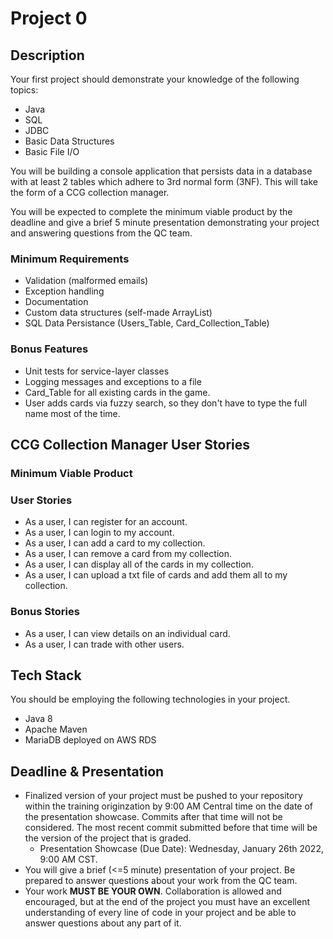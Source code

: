 # Project 0

## Description

Your first project should demonstrate your knowledge of the following topics: 
 - Java
 - SQL
 - JDBC
 - Basic Data Structures
 - Basic File I/O

You will be building a console application that persists data in a database with at least 2 tables which adhere to 3rd normal form (3NF). This will take the form of a CCG collection manager.
  
You will be expected to complete the minimum viable product by the deadline and give a brief 5 minute presentation demonstrating your project and answering questions from the QC team.


### Minimum Requirements
- Validation (malformed emails)
- Exception handling
- Documentation
- Custom data structures (self-made ArrayList)
- SQL Data Persistance (Users_Table, Card_Collection_Table)

### Bonus Features
- Unit tests for service-layer classes
- Logging messages and exceptions to a file
- Card_Table for all existing cards in the game.
- User adds cards via fuzzy search, so they don't have to type the full name most of the time.


## CCG Collection Manager User Stories

### Minimum Viable Product
### User Stories
- As a user, I can register for an account.
- As a user, I can login to my account.
- As a user, I can add a card to my collection.
- As a user, I can remove a card from my collection.
- As a user, I can display all of the cards in my collection.
- As a user, I can upload a txt file of cards and add them all to my collection.

### Bonus Stories
- As a user, I can view details on an individual card.
- As a user, I can trade with other users.


## Tech Stack
You should be employing the following technologies in your project.
 - Java 8
 - Apache Maven
 - MariaDB deployed on AWS RDS

## Deadline & Presentation
 - Finalized version of your project must be pushed to your repository within the training originzation by 9:00 AM Central time on the date of the presentation showcase. Commits after that time will not be considered. The most recent commit submitted before that time will be the version of the project that is graded.
   - Presentation Showcase (Due Date): Wednesday, January 26th 2022, 9:00 AM CST.
 - You will give a brief (<=5 minute) presentation of your project. Be prepared to answer questions about your work from the QC team.
 - Your work **MUST BE YOUR OWN**. Collaboration is allowed and encouraged, but at the end of the project you must have an excellent understanding of every line of code in your project and be able to answer questions about any part of it.